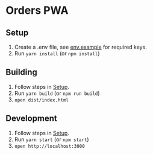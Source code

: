 # Orders PWA

## Setup

1. Create a .env file, see [env.example](./env.example) for required keys.
2. Run `yarn install` (or `npm install`)

## Building

1. Follow steps in [Setup](#setup).
2. Run `yarn build` (or `npm run build`)
3. `open dist/index.html`

## Development

1. Follow steps in [Setup](#setup).
2. Run `yarn start` (or `npm start`)
3. `open http://localhost:3000`
